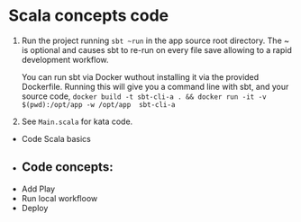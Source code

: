 # Scala concepts code


1. Run the project running `sbt ~run` in the app source root directory. The ~ is optional and causes sbt to re-run on every file save allowing to a rapid development workflow.

    You can run sbt via Docker wuthout installing it via the provided Dockerfile. Running this will give you a command line with sbt, and your source code, `docker build -t sbt-cli-a . && docker run -it -v $(pwd):/opt/app -w /opt/app  sbt-cli-a`

1. See `Main.scala` for kata code.



- Code Scala basics
- Code concepts:
  - 
- Add Play
- Run local workfloow
- Deploy